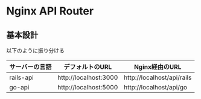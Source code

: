 # Nginx API Router

## 基本設計

以下のように振り分ける

| サーバーの言語 | デフォルトのURL | Nginx経由のURL |
| --- | --- | --- |
| rails-api | http://localhost:3000 | http://localhost/api/rails |
| go-api | http://localhost:5000 | http://localhost/api/go |
